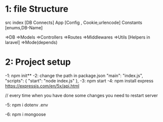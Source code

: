 # 1: file Structure
src
  index [DB Connects]
  App [Config , Cookie,urlencode]
  Constants [enums,DB-Name]
  


=>DB
=>Models
=>Controllers
=>Routes
=>Middlewares
=>Utils  [Helpers in laravel]
=>Mode(depends)



# 2:  Project setup 
-1: npm init**
-2: change the path in package.json 
       "main": "index.js",
       "scripts": {
           "start": "node index.js"
        },
-3: npm start
-4: npm install express
https://expressjs.com/en/5x/api.html

// every time when you have done some changes you need to restart server

-5: npm i dotenv
    .env

-6: npm i mongoose